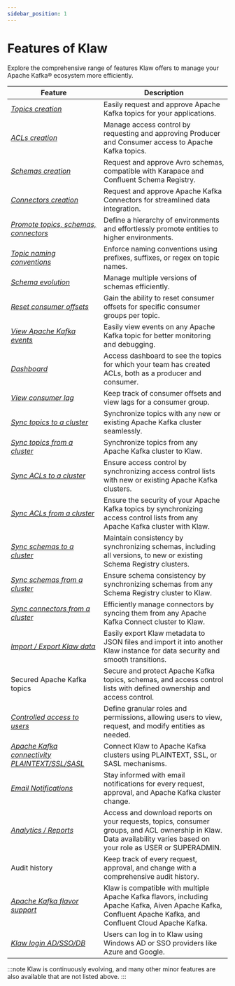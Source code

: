 ```yaml
---
sidebar_position: 1
---
```


# Features of Klaw

Explore the comprehensive range of features Klaw offers to manage your Apache Kafka® ecosystem more efficiently.

| Feature                                                                                              | Description                                                                                                                                                          |
| ---------------------------------------------------------------------------------------------------- | -------------------------------------------------------------------------------------------------------------------------------------------------------------------- |
| [_Topics creation_](../HowTo/topics/Request-a-new-topic.md)                                          | Easily request and approve Apache Kafka topics for your applications.                                                                                                |
| [_ACLs creation_](../HowTo/subscriptions/Request-a-subscription.md)                                  | Manage access control by requesting and approving Producer and Consumer access to Apache Kafka topics.                                                               |
| [_Schemas creation_](../HowTo/schemas/Request-a-schema.md)                                           | Request and approve Avro schemas, compatible with Karapace and Confluent Schema Registry.                                                                            |
| [_Connectors creation_](../HowTo/connectors/Request-a-new-connector.md)                              | Request and approve Apache Kafka Connectors for streamlined data integration.                                                                                        |
| [_Promote topics, schemas, connectors_](../HowTo/topics/Promote-a-topic.md)                          | Define a hierarchy of environments and effortlessly promote entities to higher environments.                                                                         |
| [_Topic naming conventions_](../HowTo/environments.md)                                               | Enforce naming conventions using prefixes, suffixes, or regex on topic names.                                                                                        |
| [_Schema evolution_](../HowTo/schemas/manage-schemas.md)                                             | Manage multiple versions of schemas efficiently.                                                                                                                     |
| [_Reset consumer offsets_](../HowTo/operational/Reset-Consumer-Offsets.md)                           | Gain the ability to reset consumer offsets for specific consumer groups per topic.                                                                                   |
| [_View Apache Kafka events_](../HowTo/topics/View-topic-events)                                      | Easily view events on any Apache Kafka topic for better monitoring and debugging.                                                                                    |
| [_Dashboard_](../HowTo/dashboard)                                                                    | Access dashboard to see the topics for which your team has created ACLs, both as a producer and consumer.                                                            |
| [_View consumer lag_](../HowTo/topics/View-consumer-lag)                                             | Keep track of consumer offsets and view lags for a consumer group.                                                                                                   |
| [_Sync topics to a cluster_](../HowTo/kafka-cluster-migration/sync-topics-to-cluster.md)             | Synchronize topics with any new or existing Apache Kafka cluster seamlessly.                                                                                         |
| [_Sync topics from a cluster_](../HowTo/kafka-cluster-migration/sync-topics-from-cluster.md)         | Synchronize topics from any Apache Kafka cluster to Klaw.                                                                                                            |
| [_Sync ACLs to a cluster_](../HowTo/kafka-cluster-migration/sync-acls-to-cluster.md)                 | Ensure access control by synchronizing access control lists with new or existing Apache Kafka clusters.                                                              |
| [_Sync ACLs from a cluster_](../HowTo/kafka-cluster-migration/sync-acls-from-cluster.md)             | Ensure the security of your Apache Kafka topics by synchronizing access control lists from any Apache Kafka cluster with Klaw.                                       |
| [_Sync schemas to a cluster_](../HowTo/kafka-cluster-migration/sync-schemas-to-cluster.md)           | Maintain consistency by synchronizing schemas, including all versions, to new or existing Schema Registry clusters.                                                  |
| [_Sync schemas from a cluster_](../HowTo/kafka-cluster-migration/sync-schemas-from-cluster.md)       | Ensure schema consistency by synchronizing schemas from any Schema Registry cluster to Klaw.                                                                         |
| [_Sync connectors from a cluster_](../HowTo/kafka-cluster-migration/sync-connectors-from-cluster.md) | Efficiently manage connectors by syncing them from any Apache Kafka Connect cluster to Klaw.                                                                         |
| [_Import / Export Klaw data_](../HowTo/exportimport/index.md)                                        | Easily export Klaw metadata to JSON files and import it into another Klaw instance for data security and smooth transitions.                                         |
| Secured Apache Kafka topics                                                                          | Secure and protect Apache Kafka topics, schemas, and access control lists with defined ownership and access control.                                                 |
| [_Controlled access to users_](../HowTo/rolespermissions.md)                                         | Define granular roles and permissions, allowing users to view, request, and modify entities as needed.                                                               |
| [_Apache Kafka connectivity PLAINTEXT/SSL/SASL_](../HowTo/clusterconnectivity/index.md)              | Connect Klaw to Apache Kafka clusters using PLAINTEXT, SSL, or SASL mechanisms.                                                                                      |
| [_Email Notifications_](../HowTo/notifications/index.md)                                             | Stay informed with email notifications for every request, approval, and Apache Kafka cluster change.                                                                 |
| [_Analytics / Reports_](../dashboard/analytics.md)                                                   | Access and download reports on your requests, topics, consumer groups, and ACL ownership in Klaw. Data availability varies based on your role as USER or SUPERADMIN. |
| Audit history                                                                                        | Keep track of every request, approval, and change with a comprehensive audit history.                                                                                |
| [_Apache Kafka flavor support_](../HowTo/clusters.md)                                                | Klaw is compatible with multiple Apache Kafka flavors, including Apache Kafka, Aiven Apache Kafka, Confluent Apache Kafka, and Confluent Cloud Apache Kafka.         |
| [_Klaw login AD/SSO/DB_](../HowTo/authentication/index.md)                                           | Users can log in to Klaw using Windows AD or SSO providers like Azure and Google.                                                                                    |

:::note
Klaw is continuously evolving, and many other minor features are also available that are not listed above.
:::
